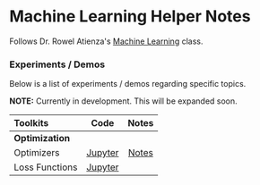 # Machine Learning Helper Notes

Follows Dr. Rowel Atienza's [Machine Learning](https://github.com/roatienza/ml) class.

### Experiments / Demos

Below is a list of experiments / demos regarding specific topics.

**NOTE:** Currently in development. This will be expanded soon.

|   <b>Toolkits</b>     |                   Code                   | Notes |
|:----------------------|:----------------------------------------:|:-----:|
| <b>Optimization</b>   |                                          |       |
| Optimizers            | [Jupyter](../Machine_Learning/Optimization/optimization.ipynb) | [Notes](../Notes/Optimization.pdf) |
| Loss Functions        | [Jupyter](../Deep_Learning/SupervisedLearning/lossfunctions.ipynb)     |       |
